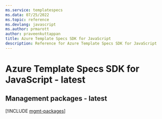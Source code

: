```yaml
---
ms.service: templatespecs
ms.data: 07/25/2022
ms.topic: reference
ms.devlang: javascript
ms.author: prmarott
author: praveenkuttappan
title: Azure Template Specs SDK for JavaScript
description: Reference for Azure Template Specs SDK for JavaScript
---
```

# Azure Template Specs SDK for JavaScript - latest

## Management packages - latest
[!INCLUDE [mgmt-packages](template-specs-mgmt-index.md)]